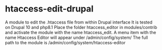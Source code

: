 # htaccess-edit-drupal
A module to edit the .htaccess file from within Drupal interface
It is tested on Drupal 10 and php8.1
Place the folder htaccess_editor in modules/contrib and activate the module with the name htaccess_edit.
A menu item with the name Htaccess Editor will appear under /admin/config/system/
The full path to the module is /admin/config/system/htaccess-editor
